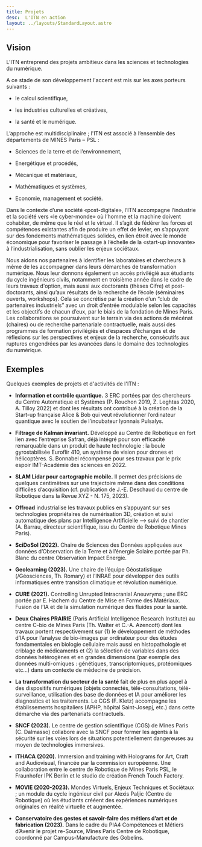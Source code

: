 ```yaml
---
title: Projets
desc:  L'ITN en action
layout: ../layouts/StandardLayout.astro
---
```


Vision
--------------------------------------------------------------------------------

L’ITN entreprend des projets ambitieux dans les sciences et technologies du numérique.  

A ce stade de son développement l'accent est mis sur les axes porteurs suivants :

  - le calcul scientifique,

  - les industries culturelles et créatives,

  - la santé et le numérique.

L’approche est multidisciplinaire ; l'ITN est associé à l’ensemble des départements de MINES Paris – PSL :

  - Sciences de la terre et de l’environnement,

  - Energétique et procédés,

  - Mécanique et matériaux,

  - Mathématiques et systèmes,

  - Economie, management et société.

Dans le contexte d’une société «post-digitale», l’ITN accompagne l’industrie et la société vers «le cyber-monde» où l’homme et la machine doivent cohabiter, de même que le réel et le virtuel.
Il s’agit de fédérer les forces et compétences existantes afin de produire un effet de levier, en s’appuyant sur des fondements mathématiques solides, en lien étroit avec le monde économique pour favoriser le passage à l’échelle de la «start-up innovante» à l’industrialisation, sans oublier les enjeux sociétaux.


Nous aidons nos partenaires à identifier les laboratoires et chercheurs à même de les accompagner dans leurs démarches de transformation numérique. Nous leur donnons également un accès privilégié aux étudiants du cycle ingénieurs civils, notamment en troisième année dans le cadre de leurs travaux d'option, mais aussi aux doctorants (thèses Cifre) et post-doctorants, ainsi qu’aux résultats de la recherche de l’école (séminaires ouverts, workshops). Cela se concrétise par la création d’un “club de partenaires industriels” avec un droit d’entrée modulable selon les capacités et les objectifs de chacun d’eux, par le biais de la fondation de Mines Paris. Les collaborations se poursuivent sur le terrain via des actions de mécénat (chaires) ou de recherche partenariale contractuelle, mais aussi des programmes de formation privilégiés et d’espaces d’échanges et de réflexions sur les perspectives et enjeux de la recherche, consécutifs aux ruptures engendrées par les avancées dans le domaine des technologies du numérique.

Exemples
--------------------------------------------------------------------------------

Quelques exemples de projets et d'activités de l'ITN :

  - **Information et contrôle quantique.** 
    3 ERC portées par des chercheurs du Centre Automatique et Systèmes (P. Rouchon 2019, Z. Leghtas 2020, A. Tilloy 2022) et dont les résultats ont contribué à la création de la Start-up française Alice & Bob qui veut révolutionner l’ordinateur quantique avec le soutien de l’incubateur lyonnais Pulsalys.

  - **Filtrage de Kalman invariant.**
    Développé au Centre de Robotique en fort lien avec l’entreprise Safran, déjà intégré pour son efficacité remarquable dans un produit de haute technologie : la boule gyrostabilisée Euroflir 410, un système de vision pour drones et hélicoptères. S. Bonnabel récompensé pour ses travaux par le prix espoir IMT-Académie des sciences en 2022.

  - **SLAM Lidar pour cartographie mobile.** 
    Il permet des précisions de quelques centimètres sur une trajectoire même dans des conditions difficiles d’acquisition (cf. publication de J.-E. Deschaud du centre de Robotique dans la Revue XYZ - N. 175, 2023).

  - **Offroad** 
    industrialise les travaux publics en s’appuyant sur ses technologies propriétaires de numérisation 3D, création et suivi automatique des plans par Intelligence Artificielle —> suivi de chantier (A. Barrau, directeur scientifique, issu du Centre de Robotique Mines Paris).

  - **SciDoSol (2022).** 
    Chaire de Sciences des Données appliquées aux données d’Observation de la Terre et à l’énergie Solaire portée par Ph. Blanc du centre Observation Impact Energie.

  - **Geolearning (2023).** Une chaire de l’équipe Géostatistique (/Géosciences, Th. Romary) et l’INRAE pour développer des outils informatiques entre transition climatique et révolution numérique.

  - **CURE (2021).** Controlling Unrupted Intracranial Aneuvryms ; une ERC portée par E. Hachem du Centre de Mise en Forme des Matériaux. Fusion de l’IA et de la simulation numérique des fluides pour la santé.

  - **Deux Chaires PRAIRIE** 
    (Paris Artificial Intelligence Research Institute) au centre C-bio de Mines Paris (Th. Walter et C.-A. Azencott) dont les travaux portent respectivement sur (1) le développement de méthodes d’IA pour l’analyse de bio-images par ordinateur pour des études fondamentales en biologie cellulaire mais aussi en histopathologie et criblage de médicaments et (2) la sélection de variables dans des données hétérogènes et en grandes dimensions (par exemple des données multi-omiques : génétiques, transcriptomiques, protéomiques etc…) dans un contexte de médecine de précision. 

  - **La transformation du secteur de la santé** fait de plus en plus appel à 
    des dispositifs numériques (objets connectés, télé-consultations, télé-surveillance, utilisation des base de données et IA pour améliorer les diagnostics et les traitements. Le CGS (F. Kletz) accompagne les établissements hospitaliers (APHP, hôpital Saint-Josepj, etc.) dans cette démarche via des partenariats contractuels.

  - **SNCF (2023).** 
    Le centre de gestion scientifique (CGS) de  Mines Paris (C. Dalmasso) collabore avec la SNCF pour former les agents à la sécurité sur les voies lors de situations potentiellement dangereuses au moyen de technologies immersives. 

  - **ITHACA (2020).** 
    Immersion and training with Holograms for Art, Craft and Audiovisual, financée par la commission européenne. Une collaboration entre le centre de Robotique de Mines Paris PSL, le Fraunhofer IPK Berlin et le studio de création French Touch Factory.

  - **MOVIE (2020-2023).** 
    Mondes Virtuels, Enjeux Techniques et Sociétaux ; un module du cycle ingénieur civil par Alexis Paljic (Centre de Robotique) où les étudiants crééent des expériences numériques originales en réalité virtuelle et augmentée.

  - **Conservatoire des gestes et savoir-faire des métiers d’art et de fabrication (2023).** Dans le cadre du PIA4 Compétences et Métiers d’Avenir le projet re-Source, Mines Paris Centre de Robotique, coordonné par Campus-Manufacture des Gobelins.